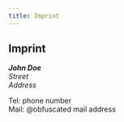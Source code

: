 ```yaml
---
title: Imprint
---
```


## Imprint

<address>
  <strong>John Doe</strong><br/>
  Street<br/>
  Address<br/>
</address>

Tel: phone number  
Mail: <span data-domain="example.com" class="obfuscated-mail-address"
            data-user="john.doe">&#0064;<span>obfuscated mail
            address</span></span>
